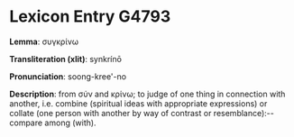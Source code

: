 # Lexicon Entry G4793

**Lemma**: συγκρίνω

**Transliteration (xlit)**: synkrínō

**Pronunciation**: soong-kree'-no

**Description**:
from σύν and κρίνω; to judge of one thing in connection with another, i.e. combine (spiritual ideas with appropriate expressions) or collate (one person with another by way of contrast or resemblance):--compare among (with).
